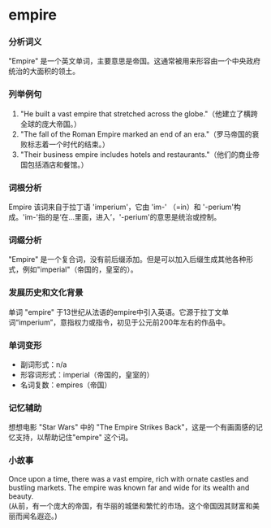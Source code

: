 # empire

### 分析词义

  

"Empire" 是一个英文单词，主要意思是帝国。这通常被用来形容由一个中央政府统治的大面积的领土。

  

### 列举例句

  

1.  "He built a vast empire that stretched across the globe."（他建立了横跨全球的庞大帝国。）
2.  "The fall of the Roman Empire marked an end of an era."（罗马帝国的衰败标志着一个时代的结束。）
3.  "Their business empire includes hotels and restaurants."（他们的商业帝国包括酒店和餐馆。）

  

### 词根分析

  

Empire 该词来自于拉丁语 'imperium'，它由 'im-' （=in）和 '-perium'构成。'im-'指的是‘在...里面，进入’，'-perium'的意思是统治或控制。

  

### 词缀分析

  

"Empire" 是一个复合词，没有前后缀添加。但是可以加入后缀生成其他各种形式，例如"imperial"（帝国的，皇室的）。

  

### 发展历史和文化背景

  

单词 "empire" 于13世纪从法语的empire中引入英语。它源于拉丁文单词“imperium”，意指权力或指令，初见于公元前200年左右的作品中。

  

### 单词变形

  

*   副词形式：n/a
*   形容词形式：imperial（帝国的，皇室的）
*   名词复数：empires（帝国）

  

### 记忆辅助

  

想想电影 "Star Wars" 中的 "The Empire Strikes Back"，这是一个有画面感的记忆支持，以帮助记住"empire" 这个词。

  

### 小故事

  

Once upon a time, there was a vast empire, rich with ornate castles and bustling markets. The empire was known far and wide for its wealth and beauty.  
(从前，有一个庞大的帝国，有华丽的城堡和繁忙的市场。这个帝国因其财富和美丽而闻名遐迩。)
